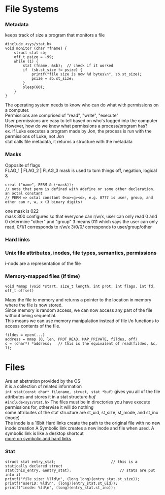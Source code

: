 # File Systems

### Metadata
keeps track of size
a program that monitors a file
```
#include <sys/stat.h>
void monitor (char *fname) {
	struct stat sb;
	off_t psize = -99;
	while (1) {
		stat (fname, &sb);	// check if it worked
		if  (sb.st_size != psize) {
			printf("file size is now %d bytes\n", sb.st_size);
			psize = sb.st_size;
		}
		sleep(60);
	}
}
```
The operating system needs to know who can do what with permissions on a computer.  
Permissions are comprised of "read", "write", "execute"  
User permissions are easy to tell based on who's logged into the computer  
However, how do we know what permissions a process/program has?  
ex. if Luke executes a program made by Jon, the process is run with the permissions of Luke, not Jon  
stat calls file metadata, it returns a structure with the metadata  

### Masks
Opposite of flags  
FLAG_1 | FLAG_2 | FLAG_3
mask is used to turn things off, negation, logical &
```
creat ("name", PERM & (~mask));
// note that perm is defined with #define or some other declaration, an octal constant
// PERM => octal constant 0<u><g><o>, e.g. 0777 is user, group, and other can r, w, x (3 binary digits)
```
one mask is 022  
mask 300 configures so that everyone can r/w/x, user can only read
0 and 0 determine "other" and "group"
3 means 011 which says the user can only read, 0/1/1 corresponds to r/w/x
3/0/0/ corresponds to user/group/other  

### Hard links
### Unix file attributes, inodes, file types, semantics, permissions
i-nods are a representation of the file
### Memory-mapped files (if time)
```
void *mmap (void *start, size_t length, int prot, int flags, int fd, off_t offset)
```
Maps the file to memory and returns a pointer to the location in memory where the file is now stored.  
Since memory is random access, we can now access any part of the file without being sequential.  
This means we can use memory manipulation instead of file i/o functions to access contents of the file. 
```
fildes = open(...)
address = mmap (0, len, PROT_READ, MAP_PRIVATE, fildes, off)
c = (char*) *address;	// this is the equivalent of read(fildes, &c, 1);
```
# Files
Are an abstration provided by the OS  
it is a collection of related information  
```int stat(const char* filename, struct, stat *buf)``` gives you all of the file attributes and stores it in a stat structure *buf*  
```#include<sys/stat.h>```
The files must be in directories you have execute permissions for, otherwise it will do nothing  
some attributes of the stat structure are st_uid, st_size, st_mode, and st_ino (inode)  
The inode is a 16bit 
Hard links create the path to the original file with no new inode creation
A Symbolic link creates a new inode and file when used. A symbolic link is like a desktop shortcut  
[more on symbolic and hard links](https://medium.com/@set808/symbolic-links-vs-hard-links-aka-what-the-heck-is-an-inode-ef16eb5532e2#:~:text=Essentially%20symbolic%20links%20don't,file%20and%20inode%20are%20created)

### Stat
```
struct stat entry_stat; 						// this is a statically declared struct
stat(this_entry, &entry_stat); 						// stats are put into it
printf("file size: %lld\n", (long long)(entry_stat.st_size));
printf("userID: %ld\n", (long)(entry_stat.st_uid));
printf("inode: %ld\n", (long)(entry_stat.st_ino));
```
